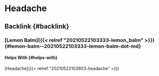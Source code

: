 # Headache


## Backlink {#backlink}


### [Lemon Balm]({{< relref "20210522103333-lemon_balm" >}}) {#lemon-balm--20210522103333-lemon-balm-dot-md}


#### Helps With {#helps-with}

[Headache]({{< relref "20210522103603-headache" >}})

